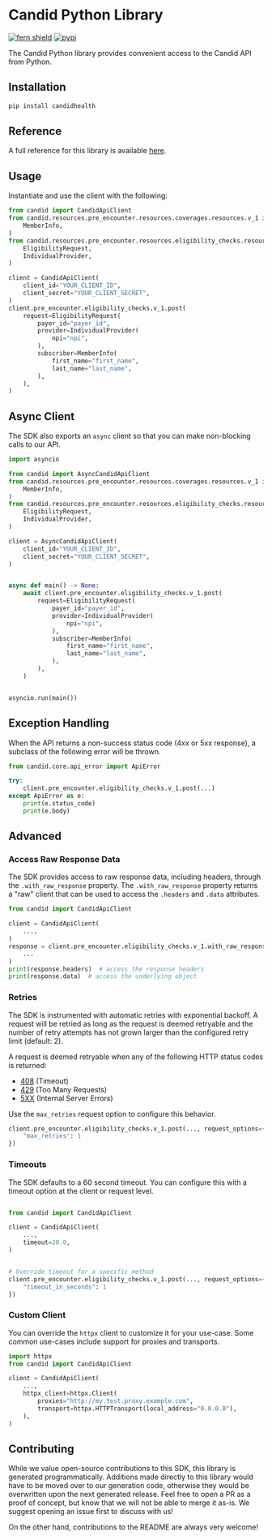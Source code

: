 # Candid Python Library

[![fern shield](https://img.shields.io/badge/%F0%9F%8C%BF-Built%20with%20Fern-brightgreen)](https://buildwithfern.com?utm_source=github&utm_medium=github&utm_campaign=readme&utm_source=https%3A%2F%2Fgithub.com%2Fcandidhealth%2Fcandid-python)
[![pypi](https://img.shields.io/pypi/v/candidhealth)](https://pypi.python.org/pypi/candidhealth)

The Candid Python library provides convenient access to the Candid API from Python.

## Installation

```sh
pip install candidhealth
```

## Reference

A full reference for this library is available [here](https://github.com/candidhealth/candid-python/blob/HEAD/./reference.md).

## Usage

Instantiate and use the client with the following:

```python
from candid import CandidApiClient
from candid.resources.pre_encounter.resources.coverages.resources.v_1 import (
    MemberInfo,
)
from candid.resources.pre_encounter.resources.eligibility_checks.resources.v_1 import (
    EligibilityRequest,
    IndividualProvider,
)

client = CandidApiClient(
    client_id="YOUR_CLIENT_ID",
    client_secret="YOUR_CLIENT_SECRET",
)
client.pre_encounter.eligibility_checks.v_1.post(
    request=EligibilityRequest(
        payer_id="payer_id",
        provider=IndividualProvider(
            npi="npi",
        ),
        subscriber=MemberInfo(
            first_name="first_name",
            last_name="last_name",
        ),
    ),
)
```

## Async Client

The SDK also exports an `async` client so that you can make non-blocking calls to our API.

```python
import asyncio

from candid import AsyncCandidApiClient
from candid.resources.pre_encounter.resources.coverages.resources.v_1 import (
    MemberInfo,
)
from candid.resources.pre_encounter.resources.eligibility_checks.resources.v_1 import (
    EligibilityRequest,
    IndividualProvider,
)

client = AsyncCandidApiClient(
    client_id="YOUR_CLIENT_ID",
    client_secret="YOUR_CLIENT_SECRET",
)


async def main() -> None:
    await client.pre_encounter.eligibility_checks.v_1.post(
        request=EligibilityRequest(
            payer_id="payer_id",
            provider=IndividualProvider(
                npi="npi",
            ),
            subscriber=MemberInfo(
                first_name="first_name",
                last_name="last_name",
            ),
        ),
    )


asyncio.run(main())
```

## Exception Handling

When the API returns a non-success status code (4xx or 5xx response), a subclass of the following error
will be thrown.

```python
from candid.core.api_error import ApiError

try:
    client.pre_encounter.eligibility_checks.v_1.post(...)
except ApiError as e:
    print(e.status_code)
    print(e.body)
```

## Advanced

### Access Raw Response Data

The SDK provides access to raw response data, including headers, through the `.with_raw_response` property.
The `.with_raw_response` property returns a "raw" client that can be used to access the `.headers` and `.data` attributes.

```python
from candid import CandidApiClient

client = CandidApiClient(
    ...,
)
response = client.pre_encounter.eligibility_checks.v_1.with_raw_response.post(
    ...
)
print(response.headers)  # access the response headers
print(response.data)  # access the underlying object
```

### Retries

The SDK is instrumented with automatic retries with exponential backoff. A request will be retried as long
as the request is deemed retryable and the number of retry attempts has not grown larger than the configured
retry limit (default: 2).

A request is deemed retryable when any of the following HTTP status codes is returned:

- [408](https://developer.mozilla.org/en-US/docs/Web/HTTP/Status/408) (Timeout)
- [429](https://developer.mozilla.org/en-US/docs/Web/HTTP/Status/429) (Too Many Requests)
- [5XX](https://developer.mozilla.org/en-US/docs/Web/HTTP/Status/500) (Internal Server Errors)

Use the `max_retries` request option to configure this behavior.

```python
client.pre_encounter.eligibility_checks.v_1.post(..., request_options={
    "max_retries": 1
})
```

### Timeouts

The SDK defaults to a 60 second timeout. You can configure this with a timeout option at the client or request level.

```python

from candid import CandidApiClient

client = CandidApiClient(
    ...,
    timeout=20.0,
)


# Override timeout for a specific method
client.pre_encounter.eligibility_checks.v_1.post(..., request_options={
    "timeout_in_seconds": 1
})
```

### Custom Client

You can override the `httpx` client to customize it for your use-case. Some common use-cases include support for proxies
and transports.

```python
import httpx
from candid import CandidApiClient

client = CandidApiClient(
    ...,
    httpx_client=httpx.Client(
        proxies="http://my.test.proxy.example.com",
        transport=httpx.HTTPTransport(local_address="0.0.0.0"),
    ),
)
```

## Contributing

While we value open-source contributions to this SDK, this library is generated programmatically.
Additions made directly to this library would have to be moved over to our generation code,
otherwise they would be overwritten upon the next generated release. Feel free to open a PR as
a proof of concept, but know that we will not be able to merge it as-is. We suggest opening
an issue first to discuss with us!

On the other hand, contributions to the README are always very welcome!
